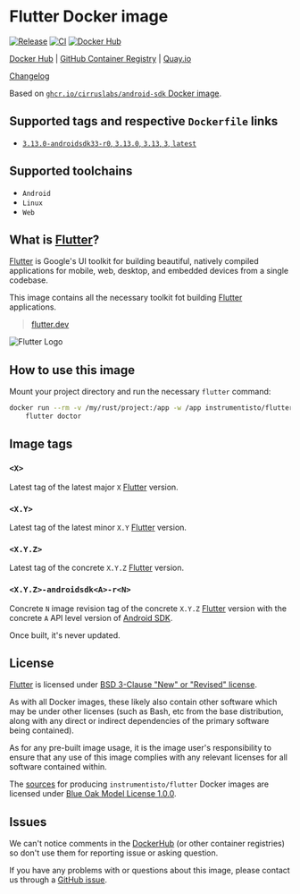 Flutter Docker image
====================

[![Release](https://img.shields.io/github/v/release/instrumentisto/flutter-docker-image "Release")](https://github.com/instrumentisto/flutter-docker-image/releases)
[![CI](https://github.com/instrumentisto/flutter-docker-image/workflows/CI/badge.svg?branch=main "CI")](https://github.com/instrumentisto/flutter-docker-image/actions?query=workflow%3ACI+branch%3Amain)
[![Docker Hub](https://img.shields.io/docker/pulls/instrumentisto/flutter?label=Docker%20Hub%20pulls "Docker Hub pulls")](https://hub.docker.com/r/instrumentisto/flutter)

[Docker Hub](https://hub.docker.com/r/instrumentisto/flutter)
| [GitHub Container Registry](https://github.com/orgs/instrumentisto/packages/container/package/flutter)
| [Quay.io](https://quay.io/repository/instrumentisto/flutter)

[Changelog](https://github.com/instrumentisto/flutter-docker-image/blob/main/CHANGELOG.md)

Based on [`ghcr.io/cirruslabs/android-sdk` Docker image][2].




## Supported tags and respective `Dockerfile` links

- [`3.13.0-androidsdk33-r0`, `3.13.0`, `3.13`, `3`, `latest`][201]




## Supported toolchains

- `Android`
- `Linux`
- `Web`




## What is [Flutter]?

[Flutter] is Google's UI toolkit for building beautiful, natively compiled applications for mobile, web, desktop, and embedded devices from a single codebase.
  
This image contains all the necessary toolkit fot building [Flutter] applications.

> [flutter.dev](https://flutter.dev)

![Flutter Logo](https://flutter.dev/assets/images/shared/brand/flutter/logo/flutter-lockup.png)




## How to use this image

Mount your project directory and run the necessary `flutter` command:
```bash
docker run --rm -v /my/rust/project:/app -w /app instrumentisto/flutter \
    flutter doctor
```




## Image tags


### `<X>`

Latest tag of the latest major `X` [Flutter] version.


### `<X.Y>`

Latest tag of the latest minor `X.Y` [Flutter] version.


### `<X.Y.Z>`

Latest tag of the concrete `X.Y.Z` [Flutter] version.


### `<X.Y.Z>-androidsdk<A>-r<N>`

Concrete `N` image revision tag of the concrete `X.Y.Z` [Flutter] version with the concrete `A` API level version of [Android SDK].

Once built, it's never updated.




## License

[Flutter] is licensed under [BSD 3-Clause "New" or "Revised" license][92].

As with all Docker images, these likely also contain other software which may be under other licenses (such as Bash, etc from the base distribution, along with any direct or indirect dependencies of the primary software being contained).

As for any pre-built image usage, it is the image user's responsibility to ensure that any use of this image complies with any relevant licenses for all software contained within.

The [sources][90] for producing `instrumentisto/flutter` Docker images are licensed under [Blue Oak Model License 1.0.0][91].




## Issues

We can't notice comments in the [DockerHub] (or other container registries) so don't use them for reporting issue or asking question.

If you have any problems with or questions about this image, please contact us through a [GitHub issue][80].




[Android SDK]: https://developer.android.com/studio
[DockerHub]: https://hub.docker.com
[Flutter]: https://flutter.dev

[2]: https://github.com/cirruslabs/docker-images-android/pkgs/container/android-sdk

[80]: https://github.com/instrumentisto/flutter-docker-image/issues
[90]: https://github.com/instrumentisto/flutter-docker-image
[91]: https://github.com/instrumentisto/flutter-docker-image/blob/main/LICENSE.md
[92]: https://github.com/flutter/flutter/blob/master/LICENSE

[201]: https://github.com/instrumentisto/flutter-docker-image/blob/main/Dockerfile
